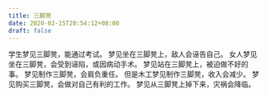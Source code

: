 ```yaml
---
title: 三脚凳
date: 2020-02-15T20:54:12+08:00
draft: false
---
```


学生梦见三脚凳，能通过考试。
梦见坐在三脚凳上，敌人会诬告自己。
女人梦见坐在三脚凳，会受到诬陷，或因病动手术。
梦见站在三脚凳上，被迫做不好的事。
梦见制作三脚凳，会肩负重任。
但是木工梦见制作三脚凳，收入会减少。
梦见购买三脚凳，会做对自己有利的工作。
梦见从三脚凳上掉下来，灾祸会降临。
